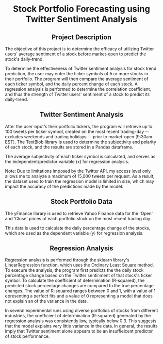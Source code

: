 <h1 align="center">Stock Portfolio Forecasting using Twitter Sentiment Analysis</h1>

<h2 align='center'>Project Description</h2>

The objective of this project is to determine the efficacy of utilizing Twitter users' average sentiment of a stock before market-open to predict the stock's daily-trend. 

To determine the effectiveness of Twitter sentiment analysis for stock trend prediction, the user may enter the ticker symbols of 5 or more stocks in their portfolio. The program will then compare the average sentiment of each ticker symbol, and the daily percent change of each stock. A regression analysis is performed to determine the correlation coefficient, and thus the strength of Twitter users' sentiment of a stock to predict its daily-trend.

<h2 align='center'>Twitter Sentiment Analysis</h2>

After the user input's their portfolio tickers, the program will retrieve up to 100 tweets per ticker symbol, created on the most recent trading-day -- excludes weekends and trading holidays -- prior to market-open (9:30am EST). The TextBlob library is used to determine the subjectivity and polarity of each stock, and the results are stored in a Pandas dataframe. 

The average subjectivity of each ticker symbol is calculated, and serves as the independent/predictor variable (x) for regression analysis. 

Note: Due to limitations imposed by the Twitter API, my access level only allows me to analyze a maximum of 15,000 tweets per request. As a result, the dataset used to train the regression model is limited in size, which may impact the accuracy of the predictions made by the model.

<h2 align='center'>Stock Portfolio Data</h2>

The yFinance library is used to retrieve Yahoo Finance data for the 'Open' and 'Close' prices of each portfolio stock on the most recent trading day. 

This data is used to calculate the daily percentage change of the stocks, which are used as the dependent variable (y) for regression analysis.

<h2 align='center'>Regression Analysis</h2>
Regression analysis is performed through the sklearn library's LinearRegression function, which uses the Ordinary Least Square method. To execure the analysis, the program first predicts the the daily stock percentage change based on the Twitter sentinment of that stock's ticker symbol. To calculate the coefficient of determination (R-squared), the predicted stock percentage changes are compared to the true percentage changes. The value of R-squared ranges between 0 and 1, with a value of 1 epresenting a perfect fits and a value of 0 representing a model that does not explain an of the variance in the data.

In several experimental runs using diverse portfolios of stocks from different industries, the coefficient of determination (R-squared) generated by the regression analysis was consistently low, typically below 0.3. This suggests that the model explains very little variance in the data. In general, the results imply that Twitter sentiment alone appears to be an insuffieicent predictor of stock performance. 
